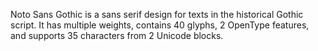 Noto Sans Gothic is a sans serif design for texts in the historical Gothic script. It has multiple weights, contains 40 glyphs, 2 OpenType features, and supports 35 characters from 2 Unicode blocks.
